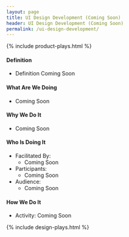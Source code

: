 ```yaml
---
layout: page
title: UI Design Development (Coming Soon)
header: UI Design Development (Coming Soon)
permalink: /ui-design-development/
---
```

<div class="row">
    <div class="col-md-3">
        {% include product-plays.html %}
    </div>
    <div class="col-md-6">
        <h4 class="Definition" id="Definition">
            Definition
        </h4>
		<ul>
		<li>Definition Coming Soon</li>
		</ul>
        <h4 class="What" id="What">
            What Are We Doing
        </h4>
	<ul>
        <li>Coming Soon</li>
	</ul>
        <h4 class="Why" id="Why">
            Why We Do It
        </h4>
            <ul>
                <li>Coming Soon</li>
	    </ul>
        <h4 class="Who" id="Who">
            Who Is Doing It
        </h4>
            <ul>
                <li>Facilitated By:
    	            <ul>
        	      <li>Coming Soon</li>
    	            </ul>
                 </li>
                <li>Participants:
    	            <ul>
                      <li>Coming Soon</li>
                    </ul>    
                </li>
                <li>Audience:
    	            <ul>
                      <li>Coming Soon</li>
                  </ul>    
                </li>
            </ul>
        <h4 class="How" id="How">
            How We Do It
        </h4>
            <ul>
               <li>Activity: Coming Soon</li>
            </ul>
    </div>
    <div class="col-md-3">
        {% include design-plays.html %}
    </div>
</div>
